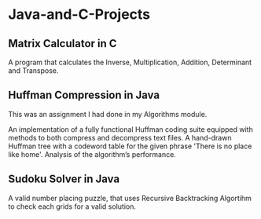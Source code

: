 # Java-and-C-Projects

## Matrix Calculator in C

A program that calculates the Inverse, Multiplication, Addition, Determinant and Transpose.

## Huffman Compression in Java
This was an assignment I had done in my Algorithms module.

 An implementation of a fully functional Huffman coding suite equipped with methods to both compress and decompress text files.
 A hand-drawn Huffman tree with a codeword table for the given phrase 'There is no place like home'.
 Analysis of the algorithm’s performance.

## Sudoku Solver in Java
A valid number placing puzzle, that uses Recursive Backtracking Algortihm to check each grids for a valid solution.
